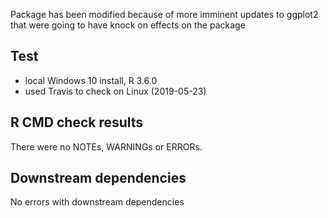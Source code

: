 Package has been modified because of more imminent updates to ggplot2 that were going to have knock on effects on the package

## Test

* local Windows 10 install, R 3.6.0
* used Travis to check on Linux (2019-05-23)

## R CMD check results


There were no NOTEs, WARNINGs or ERRORs.

## Downstream dependencies

No errors with downstream dependencies
